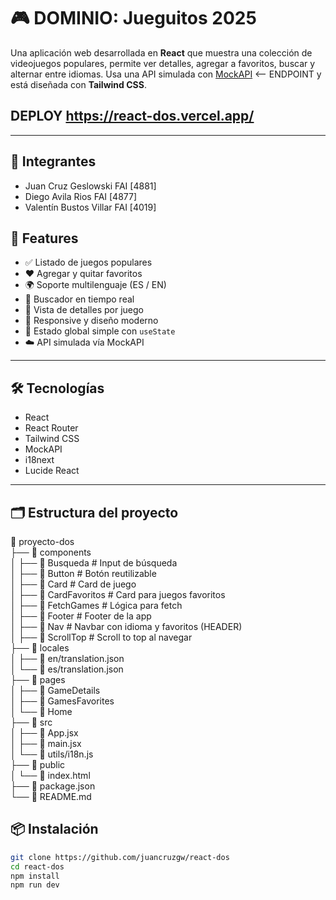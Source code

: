 # 🎮 DOMINIO: Jueguitos 2025

Una aplicación web desarrollada en **React** que muestra una colección de videojuegos populares, permite ver detalles, agregar a favoritos, buscar y alternar entre idiomas. Usa una API simulada con [MockAPI](https://680c06432ea307e081d2fe6b.mockapi.io/juegos) <-- ENDPOINT y está diseñada con **Tailwind CSS**.

## DEPLOY https://react-dos.vercel.app/

---

## 👤 Integrantes

- Juan Cruz Geslowski FAI [4881]
- Diego Avila Rios FAI [4877]
- Valentín Bustos Villar FAI [4019]

## 🚀 Features

- ✅ Listado de juegos populares
- ❤️ Agregar y quitar favoritos
- 🌍 Soporte multilenguaje (ES / EN)
- 🔎 Buscador en tiempo real
- 📄 Vista de detalles por juego
- 📱 Responsive y diseño moderno
- 🧠 Estado global simple con `useState`
- ☁️ API simulada vía MockAPI

---

## 🛠️ Tecnologías

- React
- React Router
- Tailwind CSS
- MockAPI
- i18next
- Lucide React

---

## 🗂️ Estructura del proyecto

📁 proyecto-dos  
├── 📁 components  
│   ├── 📁 Busqueda           # Input de búsqueda  
│   ├── 📁 Button             # Botón reutilizable  
│   ├── 📁 Card               # Card de juego  
│   ├── 📁 CardFavoritos      # Card para juegos favoritos  
│   ├── 📁 FetchGames         # Lógica para fetch  
│   ├── 📁 Footer             # Footer de la app  
│   ├── 📁 Nav                # Navbar con idioma y favoritos (HEADER)  
│   ├── 📁 ScrollTop          # Scroll to top al navegar  
├── 📁 locales  
│   ├── 📄 en/translation.json  
│   └── 📄 es/translation.json  
├── 📁 pages  
│   ├── 📁 GameDetails  
│   ├── 📁 GamesFavorites  
│   └── 📁 Home  
├── 📁 src  
│   ├── 📄 App.jsx  
│   ├── 📄 main.jsx  
│   └── 📄 utils/i18n.js  
├── 📁 public  
│   └── 📄 index.html  
├── 📄 package.json  
└── 📄 README.md


## 📦 Instalación

```bash
git clone https://github.com/juancruzgw/react-dos
cd react-dos
npm install
npm run dev


```
